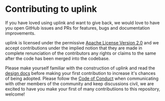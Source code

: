 # Contributing to uplink
If you have loved using uplink and want to give back, we would love to have you open GitHub issues and PRs for features, bugs and documentation improvements.

uplink is licensed under the permissive [Apache License Version 2.0][license] and we accept contributions under the implied notion that they are made in complete renunciation of the contributors any rights or claims to the same after the code has been merged into the codebase.

Please make yourself familiar with the construction of uplink and read the [design docs][design] before making your first contribution to increase it's chances of being adopted. Please follow the [Code of Conduct][coc] when communicating with other members of the community and keep discussions civil, we are excited to have you make your first of many contributiions to this repository, welcome!

[license]: LICENSE
[design]: docs/design.md
[coc]: docs/CoC.md